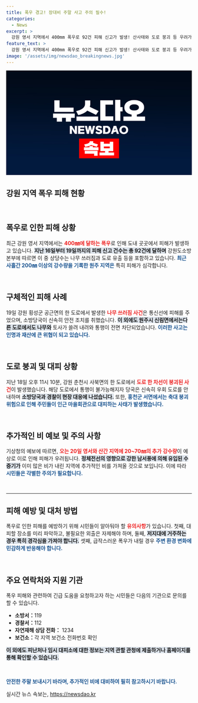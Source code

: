 ```yaml
---
title: 폭우 경고! 장대비 주말 사고 주의 필수!
categories:
  - News
excerpt: >
  강원 영서 지역에서 400mm 폭우로 92건 피해 신고가 발생! 산사태와 도로 붕괴 등 우려가 커지는 가운데, 주말 다시 찾아오는 폭우에 각별한 주의가 필요하다! 클릭해서 자세한 내용을 확인해보세요!
feature_text: >
  강원 영서 지역에서 400mm 폭우로 92건 피해 신고가 발생! 산사태와 도로 붕괴 등 우려가 커지는 가운데, 주말 다시 찾아오는 폭우에 각별한 주의가 필요하다! 클릭해서 자세한 내용을 확인해보세요!
image: '/assets/img/newsdao_breakingnews.jpg'
---
```


<p><img src="/assets/img/newsdao_breakingnews.jpg" alt="flaretime 속보" /></p>

<h2 data-ke-size="size26">강원 지역 폭우 피해 현황</h2>

<p data-ke-size="size16">&nbsp;</p>

<h2 data-ke-size="size26">폭우로 인한 피해 상황</h2>

<p data-ke-size="size16">최근 강원 영서 지역에서는 <b><span style="color: #ee2323;">400㎜에 달하는 폭우</span></b>로 인해 도내 곳곳에서 피해가 발생하고 있습니다. <b><span style="background-color: #21538527;">지난 16일부터 19일까지의 피해 신고 건수는 총 92건에 달하며</span></b> 강원도소방본부에 따르면 이 중 상당수는 나무 쓰러짐과 도로 유출 등을 포함하고 있습니다. <b><span style="color: #1a5490;">최근 사흘간 200㎜ 이상의 강수량을 기록한 원주 지역은</span></b> 특히 피해가 심각합니다.</p>

<p data-ke-size="size16">&nbsp;</p>

<h2 data-ke-size="size26">구체적인 피해 사례</h2>

<p data-ke-size="size16">19일 강원 횡성군 공근면의 한 도로에서 발생한 <b><span style="color: #ee2323;">나무 쓰러짐 사건</span></b>은 통신선에 피해를 주었으며, 소방당국이 신속히 안전 조치를 취했습니다. <b><span style="background-color: #21538527;">이 외에도 원주시 신림면에서는다른 도로에서도 나무와</span></b> 토사가 쓸려 내려와 통행이 전면 차단되었습니다. <b><span style="color: #1a5490;">이러한 사고는 인명과 재산에 큰 위협이 되고 있습니다.</span></b></p>

<p data-ke-size="size16">&nbsp;</p>

<h2 data-ke-size="size26">도로 붕괴 및 대피 상황</h2>

<p data-ke-size="size16">지난 18일 오후 11시 10분, 강원 춘천시 사북면의 한 도로에서 <b><span style="color: #ee2323;">도로 한 차선이 붕괴된 사건</span></b>이 발생했습니다. 해당 도로에서 통행이 불가능해지자 당국은 신속히 우회 도로를 안내하며 <b><span style="background-color: #21538527;">소방당국과 경찰이 현장 대응에 나섰습니다.</span></b> 또한, <b><span style="color: #1a5490;">홍천군 서면에서는 축대 붕괴 위험으로 인해 주민들이 인근 마을회관으로 대피하는 사태가 발생했습니다.</span></b></p>

<p data-ke-size="size16">&nbsp;</p>

<h2 data-ke-size="size26">추가적인 비 예보 및 주의 사항</h2>

<p data-ke-size="size16">기상청의 예보에 따르면, <b><span style="color: #ee2323;">오는 20일 영서와 산간 지역에 20~70㎜의 추가 강수량</span></b>이 예상로 이로 인해 피해가 우려됩니다. <b><span style="background-color: #21538527;">정체전선의 영향으로 강한 남서풍에 의해 유입된 수증기가</span></b> 이미 많은 비가 내린 지역에 추가적인 비를 가져올 것으로 보입니다. 이에 따라 <b><span style="color: #1a5490;">시민들은 각별한 주의가 필요합니다.</span></b></p>

<p data-ke-size="size16">&nbsp;</p>

<hr>

<h2 data-ke-size="size26">피해 예방 및 대처 방법</h2>

<p data-ke-size="size16">폭우로 인한 피해를 예방하기 위해 시민들이 알아둬야 할 <b><span style="color: #ee2323;">유의사항</span></b>가 있습니다. 첫째, 대피할 장소를 미리 파악하고, 불필요한 외출은 자제해야 하며, 둘째, <b><span style="background-color: #21538527;">저지대에 거주하는 경우 특히 경각심을 가져야 합니다.</span></b> 셋째, 급작스러운 폭우가 내릴 경우 <b><span style="color: #1a5490;">주변 환경 변화에 민감하게 반응해야 합니다.</span></b></p>

<p data-ke-size="size16">&nbsp;</p>

<h2 data-ke-size="size26">주요 연락처와 지원 기관</h2>

<p data-ke-size="size16">폭우 피해와 관련하여 긴급 도움을 요청하고자 하는 시민들은 다음의 기관으로 문의를 할 수 있습니다. <ul> <li><b>소방서：</b>119</li> <li><b>경찰서：</b>112</li> <li><b>자연재해 상담 전화：</b> 1234</li> <li><b>보건소：</b>각 지역 보건소 전화번호 확인</li> </ul> <b><span style="background-color: #21538527;">이 외에도 피난처나 임시 대피소에 대한 정보는 지역 관할 관청에 제출하거나 홈페이지를 통해 확인할 수 있습니다.</span></b></p>

<p data-ke-size="size16">&nbsp;</p>

<p data-ke-size="size16"><b><span style="color: #1a5490;">안전한 주말 보내시기 바라며, 추가적인 비에 대비하여 필히 참고하시기 바랍니다.</span></b></p>
실시간 뉴스 속보는, <a href="https://newsdao.kr" rel="dofollow">https://newsdao.kr</a>


